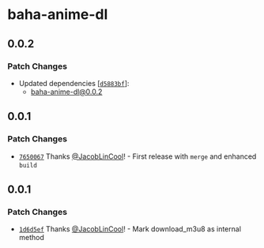 # baha-anime-dl

## 0.0.2

### Patch Changes

-   Updated dependencies [[`d5883bf`](https://github.com/JacobLinCool/baha-anime-dl/commit/d5883bf1f0f3d6d2004bd028cfb72d9d0ad07cd6)]:
    -   baha-anime-dl@0.0.2

## 0.0.1

### Patch Changes

-   [`7650067`](https://github.com/JacobLinCool/baha-anime-dl/commit/765006777e52e7ddead7a00473ce6bd7f6f5f4ac) Thanks [@JacobLinCool](https://github.com/JacobLinCool)! - First release with `merge` and enhanced `build`

## 0.0.1

### Patch Changes

-   [`1d6d5ef`](https://github.com/JacobLinCool/baha-anime-dl/commit/1d6d5efb46182c75ddfb9537767f8f829810ac2d) Thanks [@JacobLinCool](https://github.com/JacobLinCool)! - Mark download_m3u8 as internal method
